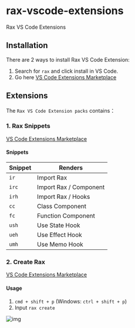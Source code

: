 # rax-vscode-extensions

Rax VS Code Extensions

## Installation

There are 2 ways to install Rax VS Code Extension:

1. Search for `rax` and click install in VS Code.
2. Go here [VS Code Extensions Marketplace](https://marketplace.visualstudio.com/items?itemName=Rax.vscode-rax)

## Extensions

The `Rax VS Code Extension packs` contains：

### 1. Rax Snippets

[VS Code Extensions Marketplace](https://marketplace.visualstudio.com/items?itemName=Rax.vscode-rax-snippets)

#### Snippets

| Snippet | Renders                     |
| ------- | --------------------------- |
| `ir`    | Import Rax                  |
| `irc`   | Import Rax / Component      |
| `irh`   | Import Rax / Hooks          |
| `cc`    | Class Component             |
| `fc`    | Function Component          |
| `ush`   | Use State Hook              |
| `ueh`   | Use Effect Hook             |
| `umh`   | Use Memo Hook               |

### 2. Create Rax

[VS Code Extensions Marketplace](https://marketplace.visualstudio.com/items?itemName=Rax.vscode-create-rax)

#### Usage

1. `cmd + shift + p` (Windows: `ctrl + shift + p`)
2. Input `rax create`

![img](https://img.alicdn.com/tfs/TB1TB9pqYj1gK0jSZFOXXc7GpXa-980-654.gif)